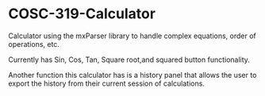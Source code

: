 # COSC-319-Calculator

Calculator using the mxParser library to handle complex equations, order of operations, etc.

Currently has Sin, Cos, Tan, Square root,and squared button functionality.

Another function this calculator has is a history panel that allows the user to export the history from their current session of 
calculations.
